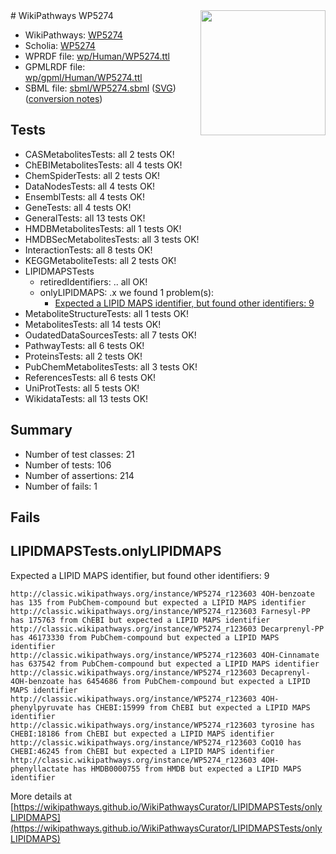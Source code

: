 <img style="float: right; width: 200px" src="../logo.png" />
# WikiPathways WP5274

* WikiPathways: [WP5274](https://identifiers.org/wikipathways:WP5274)
* Scholia: [WP5274](https://scholia.toolforge.org/wikipathways/WP5274)
* WPRDF file: [wp/Human/WP5274.ttl](../wp/Human/WP5274.ttl)
* GPMLRDF file: [wp/gpml/Human/WP5274.ttl](../wp/gpml/Human/WP5274.ttl)
* SBML file: [sbml/WP5274.sbml](../sbml/WP5274.sbml) ([SVG](../sbml/WP5274.svg)) ([conversion notes](../sbml/WP5274.txt))

## Tests
* CASMetabolitesTests: all 2 tests OK!
* ChEBIMetabolitesTests: all 4 tests OK!
* ChemSpiderTests: all 2 tests OK!
* DataNodesTests: all 4 tests OK!
* EnsemblTests: all 4 tests OK!
* GeneTests: all 4 tests OK!
* GeneralTests: all 13 tests OK!
* HMDBMetabolitesTests: all 1 tests OK!
* HMDBSecMetabolitesTests: all 3 tests OK!
* InteractionTests: all 8 tests OK!
* KEGGMetaboliteTests: all 2 tests OK!
* LIPIDMAPSTests
    * retiredIdentifiers: .. all OK!
    * onlyLIPIDMAPS: .x we found 1 problem(s):
        * [Expected a LIPID MAPS identifier, but found other identifiers: 9](#48cc60c0)
* MetaboliteStructureTests: all 1 tests OK!
* MetabolitesTests: all 14 tests OK!
* OudatedDataSourcesTests: all 7 tests OK!
* PathwayTests: all 6 tests OK!
* ProteinsTests: all 2 tests OK!
* PubChemMetabolitesTests: all 3 tests OK!
* ReferencesTests: all 6 tests OK!
* UniProtTests: all 5 tests OK!
* WikidataTests: all 13 tests OK!


## Summary

* Number of test classes: 21
* Number of tests: 106
* Number of assertions: 214
* Number of fails: 1

## Fails

<a name="48cc60c0" />

## LIPIDMAPSTests.onlyLIPIDMAPS

Expected a LIPID MAPS identifier, but found other identifiers: 9
```
http://classic.wikipathways.org/instance/WP5274_r123603 4OH-benzoate has 135 from PubChem-compound but expected a LIPID MAPS identifier
http://classic.wikipathways.org/instance/WP5274_r123603 Farnesyl-PP has 175763 from ChEBI but expected a LIPID MAPS identifier
http://classic.wikipathways.org/instance/WP5274_r123603 Decarprenyl-PP has 46173330 from PubChem-compound but expected a LIPID MAPS identifier
http://classic.wikipathways.org/instance/WP5274_r123603 4OH-Cinnamate has 637542 from PubChem-compound but expected a LIPID MAPS identifier
http://classic.wikipathways.org/instance/WP5274_r123603 Decaprenyl-4OH-benzoate has 6454686 from PubChem-compound but expected a LIPID MAPS identifier
http://classic.wikipathways.org/instance/WP5274_r123603 4OH-phenylpyruvate has CHEBI:15999 from ChEBI but expected a LIPID MAPS identifier
http://classic.wikipathways.org/instance/WP5274_r123603 tyrosine has CHEBI:18186 from ChEBI but expected a LIPID MAPS identifier
http://classic.wikipathways.org/instance/WP5274_r123603 CoQ10 has CHEBI:46245 from ChEBI but expected a LIPID MAPS identifier
http://classic.wikipathways.org/instance/WP5274_r123603 4OH-phenyllactate has HMDB0000755 from HMDB but expected a LIPID MAPS identifier
```

More details at [https://wikipathways.github.io/WikiPathwaysCurator/LIPIDMAPSTests/onlyLIPIDMAPS](https://wikipathways.github.io/WikiPathwaysCurator/LIPIDMAPSTests/onlyLIPIDMAPS)

